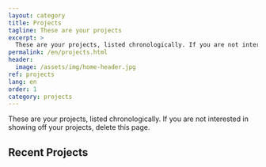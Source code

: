 ```yaml
---
layout: category
title: Projects
tagline: These are your projects
excerpt: >
  These are your projects, listed chronologically. If you are not interested in showing off your projects, delete this page.
permalink: /en/projects.html
header:
  image: /assets/img/home-header.jpg
ref: projects
lang: en
order: 1
category: projects
---
```


These are your projects, listed chronologically. If you are not interested in showing off your projects, delete this page.

<h2>Recent Projects</h2>
<div>&nbsp;</div>

